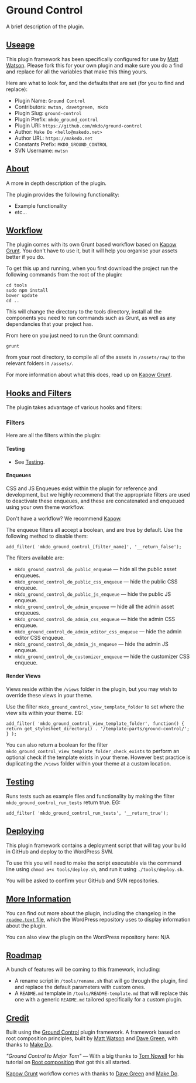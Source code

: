 # Ground Control

A brief description of the plugin.

## [Useage](#useage)

This plugin framework has been specifically configured for use by [Matt Watson](https://github.com/mwtsn/). Please fork this for your own plugin and make
sure you do a find and replace for all the variables that make this thing yours.

Here are what to look for, and the defaults that are set (for you to find and replace):

- Plugin Name: `Ground Control`
- Contributors: `mwtsn, davetgreen, mkdo`
- Plugin Slug: `ground-control`
- Plugin Prefix: `mkdo_ground_control`
- Plugin URI: `https://github.com/mkdo/ground-control`
- Author: `Make Do <hello@makedo.net>`
- Author URL: `https://makedo.net`
- Constants Prefix: `MKDO_GROUND_CONTROL`
- SVN Username: `mwtsn`

## [About](#about)

A more in depth description of the plugin.

The plugin provides the following functionality:

- Example functionality
- etc...

## [Workflow](#workflow)

The plugin comes with its own Grunt based workflow based on [Kapow Grunt](https://github.com/mkdo/kapow-grunt). You don't have to use it, but it will
help you organise your assets better if you do.

To get this up and running, when you first download the project run the following
commands from the root of the plugin:

`cd tools`  
`sudo npm install`  
`bower update`  
`cd ..`  

This will change the directory to the tools directory, install all the components
you need to run commands such as Grunt, as well as any dependancies that your
project has.

From here on you just need to run the Grunt command:

`grunt`

from your root directory, to compile all of the assets in `/assets/raw/` to the
relevant folders in `/assets/`.

For more information about what this does, read up on [Kapow Grunt](https://github.com/mkdo/kapow-grunt).

## [Hooks and Filters](#hooks-filters)
The plugin takes advantage of various hooks and filters:

### Filters
Here are all the filters within the plugin:

#### Testing
- See [Testing](#testing).

#### Enqueues
CSS and JS Enqueues exist within the plugin for reference and development, but
we highly recommend that the appropriate filters are used to deactivate these
enqueues, and these are concatenated and enqueued using your own theme workflow.

Don't have a workflow? We recommend [Kapow](https://github.com/mkdo/kapow-setup).

The enqueue filters all accept a boolean, and are true by default. Use the
following method to disable them:

`add_filter( 'mkdo_ground_control_[filter_name]', '__return_false');`

The filters available are:

- `mkdo_ground_control_do_public_enqueue` &mdash; hide all the public asset enqueues.
- `mkdo_ground_control_do_public_css_enqueue` &mdash; hide the public CSS enqueue.
- `mkdo_ground_control_do_public_js_enqueue` &mdash; hide the public JS enqueue.
- `mkdo_ground_control_do_admin_enqueue` &mdash; hide all the admin asset enqueues.
- `mkdo_ground_control_do_admin_css_enqueue` &mdash; hide the admin CSS enqueue.
- `mkdo_ground_control_do_admin_editor_css_enqueue` &mdash; hide the admin editor CSS enqueue.
- `mkdo_ground_control_do_admin_js_enqueue` &mdash; hide the admin JS enqueue.
- `mkdo_ground_control_do_customizer_enqueue` &mdash; hide the customizer CSS enqueue.

#### Render Views
Views reside within the `/views` folder in the plugin, but you may wish to override
these views in your theme.

Use the filter `mkdo_ground_control_view_template_folder` to set where the view
sits within your theme. EG:

`add_filter( 'mkdo_ground_control_view_template_folder', function() {
	return get_stylesheet_directory() . '/template-parts/ground-control/';
} );`

You can also return a boolean for the filter `mkdo_ground_control_view_template_folder_check_exists`
to perform an optional check if the template exists in your theme. However best
practice is duplicating the `/views` folder within your theme at a custom location.

## [Testing](#testing)
Runs tests such as example files and functionality by making the filter `mkdo_ground_control_run_tests` return true. EG:

`add_filter( 'mkdo_ground_control_run_tests', '__return_true');`

## [Deploying](#deploying)
This plugin framework contains a deployment script that will tag your build in GitHub
and deploy to the WordPress SVN.

To use this you will need to make the script executable via the command line using `chmod a+x tools/deploy.sh`, and run it using `./tools/deploy.sh`.

You will be asked to confirm your GitHub and SVN repositories.

## [More Information](#more-information)
You can find out more about the plugin, including the changelog in the [`readme.text` file](https://github.com/mwtsn/ground-control/blob/master/readme.txt), which the
WordPress repository uses to display information about the plugin.

You can also view the plugin on the WordPress repository here: N/A

## [Roadmap](#roadmap)
A bunch of features will be coming to this framework, including:

- A rename script in `/tools/rename.sh` that will go through the plugin, find and
replace the default parameters with custom ones.
- A `README.md` template in `/tools/README-template.md` that will replace this one
with a generic `README.md` tailored specifically for a custom plugin.

## [Credit](#credits)

Built using the [Ground Control](https://github.com/mwtsn/ground-control) plugin framework. A framework based on root composition principles, built by [Matt Watson](https://github.com/mwtsn/) and [Dave Green](https://github.com/davetgreen/), with thanks to [Make Do](https://www.makedo.net/).

_"Ground Control to Major Tom"_
&mdash; With a big thanks to [Tom Nowell](https://tomjn.com) for his tutorial on [Root composition](https://tomjn.com/2015/06/24/root-composition-in-wordpress-plugins/) that got this all started.

[Kapow Grunt](https://github.com/mkdo/kapow-grunt) workflow comes with thanks to [Dave Green](https://github.com/davetgreen/) and [Make Do](https://www.makedo.net/).
